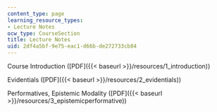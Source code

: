 ```yaml
---
content_type: page
learning_resource_types:
- Lecture Notes
ocw_type: CourseSection
title: Lecture Notes
uid: 2df4a5bf-9e75-eac1-d66b-de272733cb84
---
```


Course Introduction ([PDF]({{< baseurl >}}/resources/1_introduction))

Evidentials ([PDF]({{< baseurl >}}/resources/2_evidentials))

Performatives, Epistemic Modality ([PDF]({{< baseurl >}}/resources/3_epistemicperformative))